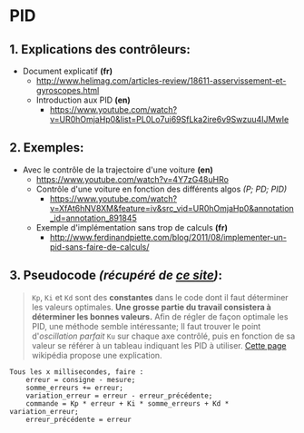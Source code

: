 # PID

## 1. Explications des contrôleurs:
* Document explicatif __(fr)__
    * http://www.helimag.com/articles-review/18611-asservissement-et-gyroscopes.html
    * Introduction aux PID __(en)__
        * https://www.youtube.com/watch?v=UR0hOmjaHp0&list=PL0Lo7ui69SfLka2ire6v9Swzuu4IJMwIe


## 2. Exemples:
* Avec le contrôle de la trajectoire d'une voiture __(en)__
    * https://www.youtube.com/watch?v=4Y7zG48uHRo
    * Contrôle d'une voiture en fonction des différents algos _(P; PD; PID)_
        * https://www.youtube.com/watch?v=XfAt6hNV8XM&feature=iv&src_vid=UR0hOmjaHp0&annotation_id=annotation_891845
	* Exemple d'implémentation sans trop de calculs __(fr)__
	    * http://www.ferdinandpiette.com/blog/2011/08/implementer-un-pid-sans-faire-de-calculs/

## 3. Pseudocode _(récupéré de [ce site](http://www.ferdinandpiette.com/blog/2011/08/implementer-un-pid-sans-faire-de-calculs/))_:
>`Kp`, `Ki` et `Kd` sont des __constantes__ dans le code dont il faut déterminer les valeurs optimales.
>__Une grosse partie du travail consistera à déterminer les bonnes valeurs.__
>Afin de régler de façon optimale les PID, une méthode semble intéressante;
>Il faut trouver le point d'_oscillation parfait_ `Ku` sur chaque axe contrôlé, puis en fonction de sa valeur se référer à un tableau indiquant les PID à utiliser.
>[Cette page](https://en.wikipedia.org/wiki/Ziegler%E2%80%93Nichols_method) wikipédia propose une explication.

```
Tous les x millisecondes, faire :
    erreur = consigne - mesure;
    somme_erreurs += erreur;
    variation_erreur = erreur - erreur_précédente;
    commande = Kp * erreur + Ki * somme_erreurs + Kd * variation_erreur;
    erreur_précédente = erreur
```